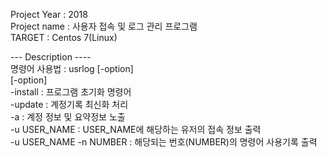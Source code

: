 Project Year : 2018 </br>
Project name : 사용자 접속 및 로그 관리 프로그램 </br>
TARGET : Centos 7(Linux) </br>

--- Description ---- </br>
명령어 사용법 : usrlog [-option] </br>
[-option] </br>
    -install : 프로그램 초기화 명령어 </br>
    -update  : 계정기록 최신화 처리 </br>
    -a       : 계정 정보 및 요약정보 노출 </br>
    -u USER_NAME : USER_NAME에 해당하는 유저의 접속 정보 출력 </br>
    -u USER_NAME -n NUMBER : 해당되는 번호(NUMBER)의 명령어 사용기록 출력 </br>
